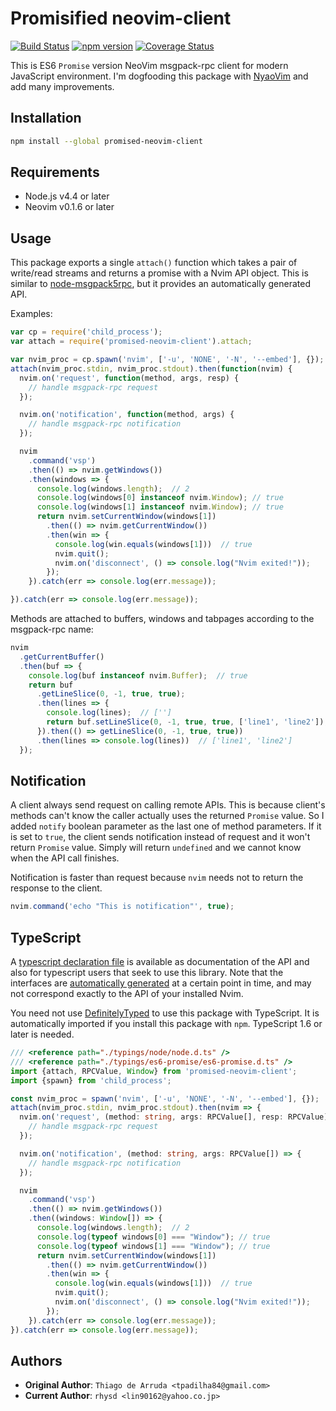Promisified neovim-client
=========================
[![Build Status](https://travis-ci.org/rhysd/promised-neovim-client.svg)](https://travis-ci.org/rhysd/promised-neovim-client)
[![npm version](https://badge.fury.io/js/promised-neovim-client.svg)](https://badge.fury.io/js/promised-neovim-client)
[![Coverage Status](https://coveralls.io/repos/github/rhysd/promised-neovim-client/badge.svg?branch=promisified)](https://coveralls.io/github/rhysd/promised-neovim-client?branch=promisified)

This is ES6 `Promise` version NeoVim msgpack-rpc client for modern JavaScript environment.
I'm dogfooding this package with [NyaoVim](https://github.com/rhysd/NyaoVim) and add many improvements.

## Installation

```sh
npm install --global promised-neovim-client
```

## Requirements

- Node.js v4.4 or later
- Neovim v0.1.6 or later

## Usage

This package exports a single `attach()` function which takes a pair of
write/read streams and returns a promise with a Nvim API object. This is
similar to [node-msgpack5rpc](https://github.com/tarruda/node-msgpack5rpc), but
it provides an automatically generated API.

Examples:

```js
var cp = require('child_process');
var attach = require('promised-neovim-client').attach;

var nvim_proc = cp.spawn('nvim', ['-u', 'NONE', '-N', '--embed'], {});
attach(nvim_proc.stdin, nvim_proc.stdout).then(function(nvim) {
  nvim.on('request', function(method, args, resp) {
    // handle msgpack-rpc request
  });

  nvim.on('notification', function(method, args) {
    // handle msgpack-rpc notification
  });

  nvim
    .command('vsp')
    .then(() => nvim.getWindows())
    .then(windows => {
      console.log(windows.length);  // 2
      console.log(windows[0] instanceof nvim.Window); // true
      console.log(windows[1] instanceof nvim.Window); // true
      return nvim.setCurrentWindow(windows[1])
        .then(() => nvim.getCurrentWindow())
        .then(win => {
          console.log(win.equals(windows[1]))  // true
          nvim.quit();
          nvim.on('disconnect', () => console.log("Nvim exited!"));
        });
    }).catch(err => console.log(err.message));

}).catch(err => console.log(err.message));
```

Methods are attached to buffers, windows and tabpages according to the
msgpack-rpc name:

```js
nvim
  .getCurrentBuffer()
  .then(buf => {
    console.log(buf instanceof nvim.Buffer);  // true
    return buf
      .getLineSlice(0, -1, true, true);
      .then(lines => {
        console.log(lines);  // ['']
        return buf.setLineSlice(0, -1, true, true, ['line1', 'line2']);
      }).then(() => getLineSlice(0, -1, true, true))
      .then(lines => console.log(lines))  // ['line1', 'line2']
  });
```

## Notification

A client always send request on calling remote APIs.  This is because client's methods can't know the caller actually uses the returned `Promise` value.  So I added `notify` boolean parameter as the last one of method parameters.  If it is set to `true`, the client sends notification instead of request and it won't return `Promise` value.  Simply will return `undefined` and we cannot know when the API call finishes.

Notification is faster than request because `nvim` needs not to return the response to the client.

```javascript
nvim.command('echo "This is notification"', true);
```

## TypeScript

A [typescript declaration file](index.d.ts) is available as documentation of the
API and also for typescript users that seek to use this library. Note that the
interfaces are [automatically generated](scripts/generate-typescript-interfaces.js) at a
certain point in time, and may not correspond exactly to the API of your installed Nvim.

You need not use [DefinitelyTyped](https://github.com/borisyankov/DefinitelyTyped) to use this package with TypeScript.  It is automatically imported if you install this package with `npm`.  TypeScript 1.6 or later is needed.

```typescript
/// <reference path="./typings/node/node.d.ts" />
/// <reference path="./typings/es6-promise/es6-promise.d.ts" />
import {attach, RPCValue, Window} from 'promised-neovim-client';
import {spawn} from 'child_process';

const nvim_proc = spawn('nvim', ['-u', 'NONE', '-N', '--embed'], {});
attach(nvim_proc.stdin, nvim_proc.stdout).then(nvim => {
  nvim.on('request', (method: string, args: RPCValue[], resp: RPCValue) => {
    // handle msgpack-rpc request
  });

  nvim.on('notification', (method: string, args: RPCValue[]) => {
    // handle msgpack-rpc notification
  });

  nvim
    .command('vsp')
    .then(() => nvim.getWindows())
    .then((windows: Window[]) => {
      console.log(windows.length);  // 2
      console.log(typeof windows[0] === "Window"); // true
      console.log(typeof windows[1] === "Window"); // true
      return nvim.setCurrentWindow(windows[1])
        .then(() => nvim.getCurrentWindow())
        .then(win => {
          console.log(win.equals(windows[1]))  // true
          nvim.quit();
          nvim.on('disconnect', () => console.log("Nvim exited!"));
        });
    }).catch(err => console.log(err.message));
}).catch(err => console.log(err.message));
```

## Authors

- __Original Author__: `Thiago de Arruda <tpadilha84@gmail.com>`
- __Current Author__: `rhysd <lin90162@yahoo.co.jp>`
